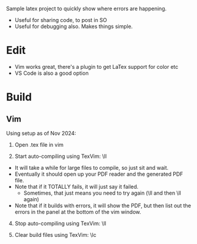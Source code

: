 Sample latex project to quickly show where errors are happening. 
- Useful for sharing code, to post in SO
- Useful for debugging also. Makes things simple. 

# Edit

- Vim works great, there's a plugin to get LaTex support for color etc
- VS Code is also a good option

# Build
## Vim
Using setup as of Nov 2024:
1) Open .tex file in vim

2) Start auto-compiling using TexVim: \ll
- It will take a while for large files to compile, so just sit and wait.
- Eventually it should open up your PDF reader and the generated PDF file. 
- Note that if it TOTALLY fails, it will just say it failed. 
    - Sometimes, that just means you need to try again (\ll and then \ll again)
- Note that if it builds with errors, it will show the PDF, but then list out
  the errors in the panel at the bottom of the vim window. 

4) Stop auto-compiling using TexVim: \ll

5) Clear build files using TexVim: \lc
